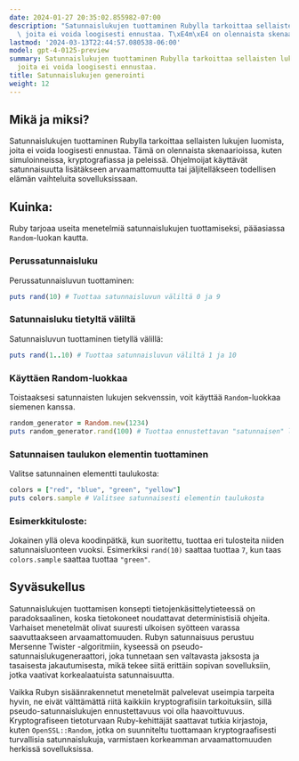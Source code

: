 ```yaml
---
date: 2024-01-27 20:35:02.855982-07:00
description: "Satunnaislukujen tuottaminen Rubylla tarkoittaa sellaisten lukujen luomista,\
  \ joita ei voida loogisesti ennustaa. T\xE4m\xE4 on olennaista skenaarioissa, kuten\u2026"
lastmod: '2024-03-13T22:44:57.080538-06:00'
model: gpt-4-0125-preview
summary: Satunnaislukujen tuottaminen Rubylla tarkoittaa sellaisten lukujen luomista,
  joita ei voida loogisesti ennustaa.
title: Satunnaislukujen generointi
weight: 12
---
```


## Mikä ja miksi?

Satunnaislukujen tuottaminen Rubylla tarkoittaa sellaisten lukujen luomista, joita ei voida loogisesti ennustaa. Tämä on olennaista skenaarioissa, kuten simuloinneissa, kryptografiassa ja peleissä. Ohjelmoijat käyttävät satunnaisuutta lisätäkseen arvaamattomuutta tai jäljitelläkseen todellisen elämän vaihteluita sovelluksissaan.

## Kuinka:

Ruby tarjoaa useita menetelmiä satunnaislukujen tuottamiseksi, pääasiassa `Random`-luokan kautta.

### Perussatunnaisluku

Perussatunnaisluvun tuottaminen:

```Ruby
puts rand(10) # Tuottaa satunnaisluvun väliltä 0 ja 9
```

### Satunnaisluku tietyltä väliltä

Satunnaisluvun tuottaminen tietyllä välillä:

```Ruby
puts rand(1..10) # Tuottaa satunnaisluvun väliltä 1 ja 10
```

### Käyttäen Random-luokkaa

Toistaaksesi satunnaisten lukujen sekvenssin, voit käyttää `Random`-luokkaa siemenen kanssa.

```Ruby
random_generator = Random.new(1234)
puts random_generator.rand(100) # Tuottaa ennustettavan "satunnaisen" luvun
```

### Satunnaisen taulukon elementin tuottaminen

Valitse satunnainen elementti taulukosta:

```Ruby
colors = ["red", "blue", "green", "yellow"]
puts colors.sample # Valitsee satunnaisesti elementin taulukosta
```

### Esimerkkituloste:

Jokainen yllä oleva koodinpätkä, kun suoritettu, tuottaa eri tulosteita niiden satunnaisluonteen vuoksi. Esimerkiksi `rand(10)` saattaa tuottaa `7`, kun taas `colors.sample` saattaa tuottaa `"green"`.

## Syväsukellus

Satunnaislukujen tuottamisen konsepti tietojenkäsittelytieteessä on paradoksaalinen, koska tietokoneet noudattavat deterministisiä ohjeita. Varhaiset menetelmät olivat suuresti ulkoisen syötteen varassa saavuttaakseen arvaamattomuuden. Rubyn satunnaisuus perustuu Mersenne Twister -algoritmiin, kyseessä on pseudo-satunnaislukugeneraattori, joka tunnetaan sen valtavasta jaksosta ja tasaisesta jakautumisesta, mikä tekee siitä erittäin sopivan sovelluksiin, jotka vaativat korkealaatuista satunnaisuutta.

Vaikka Rubyn sisäänrakennetut menetelmät palvelevat useimpia tarpeita hyvin, ne eivät välttämättä riitä kaikkiin kryptografisiin tarkoituksiin, sillä pseudo-satunnaislukujen ennustettavuus voi olla haavoittuvuus. Kryptografiseen tietoturvaan Ruby-kehittäjät saattavat tutkia kirjastoja, kuten `OpenSSL::Random`, jotka on suunniteltu tuottamaan kryptograafisesti turvallisia satunnaislukuja, varmistaen korkeamman arvaamattomuuden herkissä sovelluksissa.
